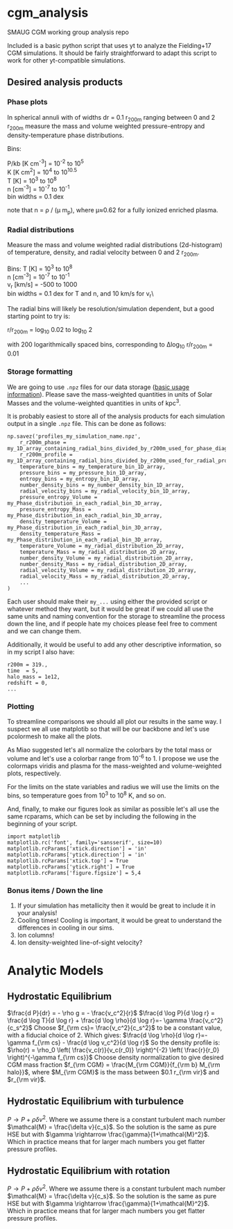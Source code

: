 # cgm_analysis
SMAUG CGM working group analysis repo

Included is a basic python script that uses yt to analyze the Fielding+17 CGM simulations. It should be fairly straightforward to adapt this script to work for other yt-compatible simulations.

## Desired analysis products
### Phase plots
In spherical annuli with of widths dr = 0.1 r<sub>200m</sub> ranging between 0 and 2 r<sub>200m</sub> measure the mass and volume weighted pressure-entropy and density-temperature phase distributions.

Bins:

P/kb [K cm<sup>-3</sup>] 	= 10<sup>-2</sup> to 10<sup>5</sup>\
K    [K cm<sup>2</sup>]  	= 10<sup>4</sup> to 10<sup>10.5</sup>\
T    [K]       			= 10<sup>3</sup> to 10<sup>8</sup>\
n    [cm<sup>-3</sup>]   	= 10<sup>-7</sup> to 10<sup>-1</sup>\
bin widths = 0.1 dex

note that n = ρ / (μ m<sub>p</sub>), where μ≈0.62 for a fully ionized enriched plasma.

### Radial distributions
Measure the mass and volume weighted radial distributions (2d-histogram) of temperature, density, and radial velocity between 0 and 2 r<sub>200m</sub>. 

Bins:
T    [K]       				= 10<sup>3</sup> to 10<sup>8</sup>\
n    [cm<sup>-3</sup>]   	= 10<sup>-7</sup> to 10<sup>-1</sup>\
v<sub>r</sub>    [km/s]   	= -500 to 1000\
bin widths = 0.1 dex for T and n, and 10 km/s for v<sub>r</sub>\

The radial bins will likely be resolution/simulation dependent, but a good starting point to try is:

r/r<sub>200m</sub> = log<sub>10</sub> 0.02 to log<sub>10</sub> 2

with 200 logarithmically spaced bins, corresponding to ∆log<sub>10</sub> r/r<sub>200m</sub> = 0.01


### Storage formatting
We are going to use `.npz` files for our data storage ([basic usage information](https://docs.scipy.org/doc/numpy-1.13.0/reference/generated/numpy.savez.html)). Please save the mass-weighted quantities in units of Solar Masses and the volume-weighted quantities in units of kpc<sup>3</sup>.

It is probably easiest to store all of the analysis products for each simulation output in a single `.npz` file. This can be done as follows:

```
np.savez('profiles_my_simulation_name.npz',
	r_r200m_phase = my_1D_array_containing_radial_bins_divided_by_r200m_used_for_phase_diagrams,
	r_r200m_profile = my_1D_array_containing_radial_bins_divided_by_r200m_used_for_radial_profiles,
	temperature_bins = my_temperature_bin_1D_array,
	pressure_bins = my_pressure_bin_1D_array,
	entropy_bins = my_entropy_bin_1D_array,
	number_density_bins = my_number_density_bin_1D_array,
	radial_velocity_bins = my_radial_velocity_bin_1D_array,
	pressure_entropy_Volume = my_Phase_distribution_in_each_radial_bin_3D_array,
	pressure_entropy_Mass = my_Phase_distribution_in_each_radial_bin_3D_array,
	density_temperature_Volume = my_Phase_distribution_in_each_radial_bin_3D_array,
	density_temperature_Mass = my_Phase_distribution_in_each_radial_bin_3D_array,
	temperature_Volume = my_radial_distribution_2D_array,
	temperature_Mass = my_radial_distribution_2D_array,
	number_density_Volume = my_radial_distribution_2D_array,
	number_density_Mass = my_radial_distribution_2D_array,
	radial_velocity_Volume = my_radial_distribution_2D_array,
	radial_velocity_Mass = my_radial_distribution_2D_array,
	...
)
```

Each user should make their `my_...` using either the provided script or whatever method they want, but it would be great if we could all use the same units and naming convention for the storage to streamline the process down the line, and if people hate my choices please feel free to comment and we can change them. 

Additionally, it would be useful to add any other descriptive information, so in my script I also have:
```
r200m = 319.,
time  = 5,
halo_mass = 1e12,
redshift = 0,
...
```

### Plotting
To streamline comparisons we should all plot our results in the same way. I suspect we all use matplotib so that will be our backbone and let's use pcolormesh to make all the plots. 

As Miao suggested let's all normalize the colorbars by the total mass or volume and let's use a colorbar range from 10<sup>-6</sup> to 1. I propose we use the colormaps viridis and plasma for the mass-weighted and volume-weighted plots, respectively. 

For the limits on the state variables and radius we will use the limits on the bins, so temperature goes from 10<sup>3</sup> to 10<sup>8</sup> K, and so on.

And, finally, to make our figures look as similar as possible let's all use the same rcparams, which can be set by including the following in the beginning of your script.
```
import matplotlib
matplotlib.rc('font', family='sansserif', size=10)
matplotlib.rcParams['xtick.direction'] = 'in'
matplotlib.rcParams['ytick.direction'] = 'in'
matplotlib.rcParams['xtick.top'] = True
matplotlib.rcParams['ytick.right'] = True
matplotlib.rcParams['figure.figsize'] = 5,4
```

### Bonus items / Down the line
1. If your simulation has metallicity then it would be great to include it in your analysis!
2. Cooling times! Cooling is important, it would be great to understand the differences in cooling in our sims.
3. Ion columns!
4. Ion density-weighted line-of-sight velocity?













# Analytic Models
## Hydrostatic Equilibrium
$\frac{d P}{dr} = - \rho g = - \frac{v_c^2}{r}$
$\frac{d \log P}{d \log r} = \frac{d \log T}{d \log r} + \frac{d \log \rho}{d \log r}=- \gamma \frac{v_c^2}{c_s^2}$
Choose $f_{\rm cs}= \frac{v_c^2}{c_s^2}$ to be a constant value, with a fiducial choice of 2. Which gives:
$\frac{d \log \rho}{d \log r}=- \gamma f_{\rm cs} - \frac{d \log v_c^2}{d \log r}$
So the density profile is:
$\rho(r) = \rho_0 \left( \frac{v_c(r)}{v_c(r_0)} \right)^{-2} \left( \frac{r}{r_0} \right)^{-\gamma f_{\rm cs}}$
Choose density normalization to give desired CGM mass fraction $f_{\rm CGM} = \frac{M_{\rm CGM}}{f_{\rm b} M_{\rm halo}}$, where $M_{\rm CGM}$ is the mass between $0.1 r_{\rm vir}$ and $r_{\rm vir}$.
## Hydrostatic Equilibrium with turbulence 
$P\rightarrow P + \rho \delta v^2$. Where we assume there is a constant turbulent mach number $\mathcal{M} = \frac{\delta v}{c_s}$. So the solution is the same as pure HSE but with $\gamma \rightarrow \frac{\gamma}{1+\mathcal{M}^2}$. Which in practice means that for larger mach numbers you get flatter pressure profiles.
## Hydrostatic Equilibrium with rotation 
$P\rightarrow P + \rho \delta v^2$. Where we assume there is a constant turbulent mach number $\mathcal{M} = \frac{\delta v}{c_s}$. So the solution is the same as pure HSE but with $\gamma \rightarrow \frac{\gamma}{1+\mathcal{M}^2}$. Which in practice means that for larger mach numbers you get flatter pressure profiles.
